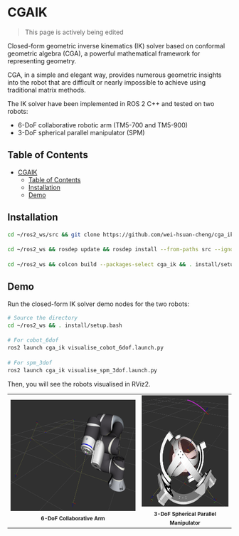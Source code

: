 # CGAIK

>This page is actively being edited

Closed-form geometric inverse kinematics (IK) solver based on conformal geometric algebra (CGA), a powerful mathematical framework for representing geometry. 

CGA, in a simple and elegant way, provides numerous geometric insights into the robot that are difficult or nearly impossible to achieve using traditional matrix methods. 

The IK solver have been implemented in ROS 2 C++ and tested on two robots:
- 6-DoF collaborative robotic arm (TM5-700 and TM5-900)
- 3-DoF spherical parallel manipulator (SPM)

## Table of Contents

- [CGAIK](#cga-ik)
    - [Table of Contents](#table-of-contents)
    - [Installation](#installation)
    - [Demo](#demo)

## Installation

```bash
cd ~/ros2_ws/src && git clone https://github.com/wei-hsuan-cheng/cga_ik.git

cd ~/ros2_ws && rosdep update && rosdep install --from-paths src --ignore-src -r -y

cd ~/ros2_ws && colcon build --packages-select cga_ik && . install/setup.bash
```

## Demo

Run the closed-form IK solver demo nodes for the two robots:
```bash
# Source the directory
cd ~/ros2_ws && . install/setup.bash

# For cobot_6dof
ros2 launch cga_ik visualise_cobot_6dof.launch.py

# For spm_3dof
ros2 launch cga_ik visualise_spm_3dof.launch.py
```

Then, you will see the robots visualised in RViz2.
<p align="center">
  <table>
    <tr>
      <td align="center">
        <img src="/images/cobot_6dof_rviz.png" height="250px"/>
        <br/>
        <sub><b>6-DoF Collaborative Arm</b></sub>
      </td>
      <td align="center">
        <img src="/images/spm_3dof_rviz.png" height="250px"/>
        <br/>
        <sub><b>3-DoF Spherical Parallel Manipulator</b></sub>
      </td>
    </tr>
  </table>
</p>




